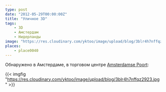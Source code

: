 ```yaml
---
type: post
date: "2012-05-29T00:00:00Z"
title: "Уличное 3D"
tags:
    - 3D
    - Амстердам
    - Нидерланды
image: "https://res.cloudinary.com/yktoo/image/upload/blog/3blr4h7nffqz2923.jpg"
places:
    - place0040
---
```


Обнаружено в Амстердаме, в торговом центре [Amsterdamse Poort](http://www.amsterdamsepoort.nl/):

{{< imgfig "https://res.cloudinary.com/yktoo/image/upload/blog/3blr4h7nffqz2923.jpg" >}}
